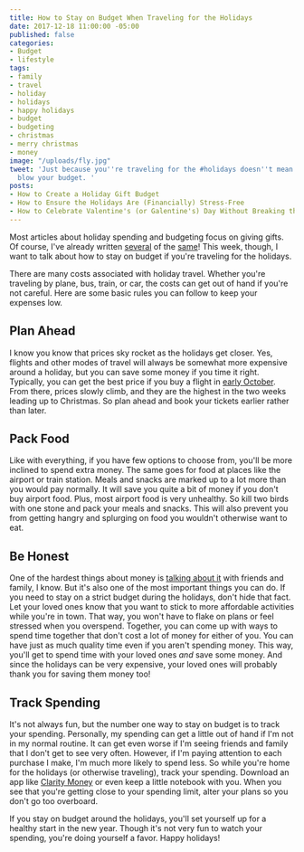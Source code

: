 ```yaml
---
title: How to Stay on Budget When Traveling for the Holidays
date: 2017-12-18 11:00:00 -05:00
published: false
categories:
- Budget
- lifestyle
tags:
- family
- travel
- holiday
- holidays
- happy holidays
- budget
- budgeting
- christmas
- merry christmas
- money
image: "/uploads/fly.jpg"
tweet: 'Just because you''re traveling for the #holidays doesn''t mean you have to
  blow your budget. '
posts:
- How to Create a Holiday Gift Budget
- How to Ensure the Holidays Are (Financially) Stress-Free
- How to Celebrate Valentine's (or Galentine's) Day Without Breaking the Bank
---
```


Most articles about holiday spending and budgeting focus on giving gifts. Of course, I've already written [several](https://www.maggiegermano.com/blog/how-to-create-a-holiday-gift-budget/) of the [same](https://www.maggiegermano.com/blog/how-chasing-sales-can-actually-blow-your-budget/)! This week, though, I want to talk about how to stay on budget if you're traveling for the holidays.

There are many costs associated with holiday travel. Whether you're traveling by plane, bus, train, or car, the costs can get out of hand if you're not careful. Here are some basic rules you can follow to keep your expenses low.

## Plan Ahead

I know you know that prices sky rocket as the holidays get closer. Yes, flights and other modes of travel will always be somewhat more expensive around a holiday, but you can save some money if you time it right. Typically, you can get the best price if you buy a flight in [early October](https://www.cnbc.com/2017/10/06/now-is-the-best-time-to-book-holiday-travel.html). From there, prices slowly climb, and they are the highest in the two weeks leading up to Christmas. So plan ahead and book your tickets earlier rather than later.

## Pack Food

Like with everything, if you have few options to choose from, you'll be more inclined to spend extra money. The same goes for food at places like the airport or train station. Meals and snacks are marked up to a lot more than you would pay normally. It will save you quite a bit of money if you don't buy airport food. Plus, most airport food is very unhealthy. So kill two birds with one stone and pack your meals and snacks. This will also prevent you from getting hangry and splurging on food you wouldn't otherwise want to eat.

## Be Honest

One of the hardest things about money is [talking about it](https://www.maggiegermano.com/blog/how-to-talk-to-your-friends-about-money/) with friends and family, I know. But it's also one of the most important things you can do. If you need to stay on a strict budget during the holidays, don't hide that fact. Let your loved ones know that you want to stick to more affordable activities while you're in town. That way, you won't have to flake on plans or feel stressed when you overspend. Together, you can come up with ways to spend time together that don't cost a lot of money for either of you. You can have just as much quality time even if you aren't spending money. This way, you'll get to spend time with your loved ones *and* save some money. And since the holidays can be very expensive, your loved ones will probably thank you for saving them money too!

## Track Spending

It's not always fun, but the number one way to stay on budget is to track your spending. Personally, my spending can get a little out of hand if I'm not in my normal routine. It can get even worse if I'm seeing friends and family that I don't get to see very often. However, if I'm paying attention to each purchase I make, I'm much more likely to spend less. So while you're home for the holidays (or otherwise traveling), track your spending. Download an app like [Clarity Money](https://claritymoney.com/) or even keep a little notebook with you. When you see that you're getting close to your spending limit, alter your plans so you don't go too overboard.

If you stay on budget around the holidays, you'll set yourself up for a healthy start in the new year. Though it's not very fun to watch your spending, you're doing yourself a favor. Happy holidays!
